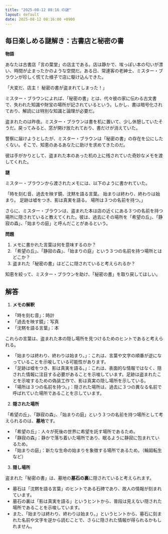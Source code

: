 ```yaml
---
title: "2025-08-12 08:16 の謎"
layout: default
date: 2025-08-12 08:16:00 +0900
---
```

## 毎日楽しめる謎解き：古書店と秘密の書

**物語**

あなたは古書店「言の葉堂」の店主である。店は静かで、埃っぽい本の匂いが漂い、時間が止まったかのような空間だ。ある日、常連客の老紳士、ミスター・ブラウンが珍しく慌てた様子で店に駆け込んできた。

「大変だ、店主！ 秘密の書が盗まれてしまった！」

ミスター・ブラウンによれば、「秘密の書」とは、代々彼の家に伝わる古文書で、失われた知識や財宝の場所が記されているという。しかし、書は暗号化されており、解読には特別な知識と論理が必要だ。

盗まれたのは昨夜。ミスター・ブラウンは書を机に置いて、少し休憩していたそうだ。戻ってみると、窓が開け放たれており、書だけが消えていた。

警察に届けようとしたが、ミスター・ブラウンは「秘密の書」の存在を公にしたくない。そこで、知恵のあるあなたに助けを求めてきたのだ。

彼は手がかりとして、盗まれた本のあった机の上に残されていた奇妙なメモを渡してくれた。

**謎**

ミスター・ブラウンから渡されたメモには、以下のように書かれていた。

「時を刻む音、過去を映す鏡、沈黙を語る言葉。
始まりは終わり、終わりは始まり。
足跡は嘘をつき、影は真実を語る。
場所は３つの名前を持つ。」

さらに、ミスター・ブラウンは、盗まれた本は店の近くにある３つの名前を持つ場所に隠されていると教えてくれた。彼は、過去にその場所を「希望の丘」、「静寂の森」、「始まりの庭」と呼んだことがあるという。

**問題**

1. メモに書かれた言葉は何を意味するのか？
2. 「希望の丘」、「静寂の森」、「始まりの庭」という３つの名前を持つ場所とはどこか？
3. 盗まれた「秘密の書」はどこに隠されていると考えられるか？

知恵を絞って、ミスター・ブラウンを助け、「秘密の書」を取り戻してほしい。

## 解答

1.  **メモの解釈**

*   「時を刻む音」：時計
*   「過去を映す鏡」：写真
*   「沈黙を語る言葉」：本

これらの言葉は、盗まれた本の隠し場所を見つけるためのヒントであると考えられる。

*   「始まりは終わり、終わりは始まり。」：これは、言葉や文字の順番が逆になっていることを示唆している可能性があります。
*   「足跡は嘘をつき、影は真実を語る。」：これは、表面的な情報ではなく、隠された情報に注目する必要があることを示唆しています。足跡は盗まれたことを示唆するための偽装工作で、影は真実の隠し場所を示している。
*   「場所は３つの名前を持つ。」：隠された場所は、過去に３つの異なる名前で呼ばれていた場所であることを示しています。

2.  **隠された場所**

「希望の丘」、「静寂の森」、「始まりの庭」という３つの名前を持つ場所として考えられるのは、**墓地**です。

*   「希望の丘」：人々が死後の世界に希望を託す場所であるため。
*   「静寂の森」：静かで落ち着いた場所であり、眠るように静寂に包まれているため。
*   「始まりの庭」：新たな生命の始まりを象徴する場所であるため。（輪廻転生など）

3.  **隠し場所**

盗まれた「秘密の書」は、墓地の**墓石の裏**に隠されていると考えられます。

*   墓石は「沈黙を語る言葉」のヒントである石碑であり、故人の情報が刻まれています。
*   墓石の裏は「影は真実を語る」というヒントから、普段は見えない隠された場所であることを示唆しています。
*   また、「始まりは終わり、終わりは始まり。」というヒントから、墓石に刻まれた名前や文字を逆から読むことで、さらに隠された情報が得られるかもしれません。
